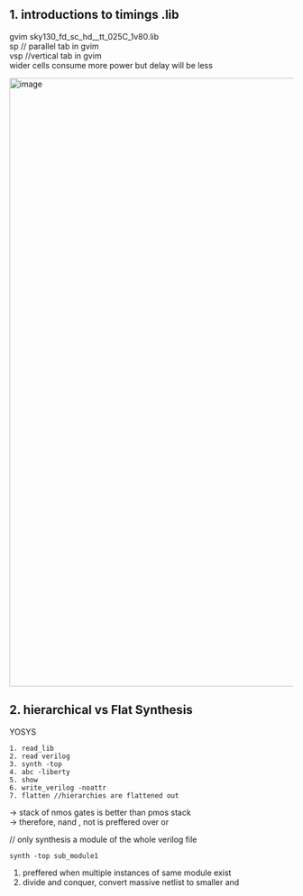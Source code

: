 ## 1. introductions to timings .lib
gvim sky130_fd_sc_hd__tt_025C_1v80.lib  
sp <file>  // parallel tab in gvim  
vsp <file path> //vertical tab in gvim  
wider cells consume more power but delay will be less  


<img width="1920" height="1080" alt="image" src="https://github.com/user-attachments/assets/af494d6f-a1c5-4e43-9098-e618a6a8f027" />

## 2. hierarchical vs Flat Synthesis
YOSYS
```
1. read_lib
2. read verilog
3. synth -top
4. abc -liberty
5. show
6. write_verilog -noattr
7. flatten //hierarchies are flattened out
```
-> stack of nmos gates is better than pmos stack  
-> therefore, nand , not is preffered over or

// only synthesis a module of the whole verilog file
```
synth -top sub_module1 
```
1. preffered when multiple instances of same module exist
2. divide and conquer, convert massive netlist to smaller and 

